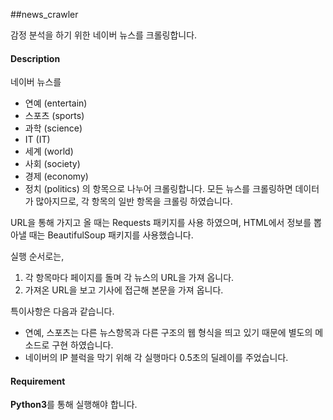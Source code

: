##news_crawler

감정 분석을 하기 위한 네이버 뉴스를 크롤링합니다.

#### Description
네이버 뉴스를 
* 연예 (entertain)
* 스포츠 (sports)
* 과학 (science)
* IT (IT)
* 세계 (world)
* 사회 (society)
* 경제 (economy)
* 정치 (politics)
의 항목으로 나누어 크롤링합니다.
모든 뉴스를 크롤링하면 데이터가 많아지므로, 각 항목의 일반 항목을 크롤링 하였습니다.

URL을 통해 가지고 올 때는 Requests 패키지를 사용 하였으며, HTML에서 정보를 뽑아낼 때는 BeautifulSoup 패키지를 사용했습니다.

실행 순서로는,
1. 각 항목마다 페이지를 돌며 각 뉴스의 URL을 가져 옵니다.
2. 가져온 URL을 보고 기사에 접근해 본문을 가져 옵니다.

특이사항은 다음과 같습니다.
* 연예, 스포츠는 다른 뉴스항목과 다른 구조의 웹 형식을 띄고 있기 때문에 별도의 메소드로 구현 하였습니다.
* 네이버의 IP 블럭을 막기 위해 각 실행마다 0.5초의 딜레이를 주었습니다.

#### Requirement
**Python3**를 통해 실행해야 합니다.